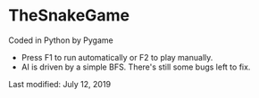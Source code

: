 # TheSnakeGame
Coded in Python by Pygame

* Press F1 to run automatically or F2 to play manually.
* AI is driven by a simple BFS. There's still some bugs left to fix.

Last modified: July 12, 2019
